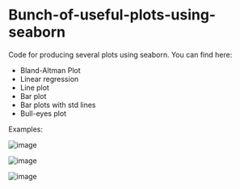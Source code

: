 # Bunch-of-useful-plots-using-seaborn

Code for producing several plots using seaborn. You can find here:
- Bland-Altman Plot
- Linear regression
- Line plot
- Bar plot
- Bar plots with std lines
- Bull-eyes plot

Examples:

![image](https://user-images.githubusercontent.com/49641814/162476437-50589960-fdf2-448f-8f7e-80cfc61a50d0.png)

![image](https://user-images.githubusercontent.com/49641814/162476638-dae282e0-8de1-4151-aed7-cc27f5f01c04.png)

![image](https://user-images.githubusercontent.com/49641814/162476760-06eff9aa-2a44-4d1a-80e6-1acdd8c1b820.png)
